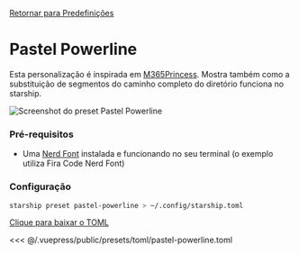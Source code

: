 [Retornar para Predefinições](./README.md#pastel-powerline)

# Pastel Powerline

Esta personalização é inspirada em [M365Princess](https://github.com/JanDeDobbeleer/oh-my-posh/blob/main/themes/M365Princess.omp.json). Mostra também como a substituição de segmentos do caminho completo do diretório funciona no starship.

![Screenshot do preset Pastel Powerline](/presets/img/pastel-powerline.png)

### Pré-requisitos

- Uma [Nerd Font](https://www.nerdfonts.com/) instalada e funcionando no seu terminal (o exemplo utiliza Fira Code Nerd Font)

### Configuração

```sh
starship preset pastel-powerline > ~/.config/starship.toml
```

[Clique para baixar o TOML](/presets/toml/pastel-powerline.toml)

<<< @/.vuepress/public/presets/toml/pastel-powerline.toml
